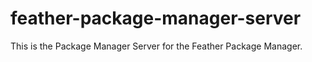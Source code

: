 # feather-package-manager-server
This is the Package Manager Server for the Feather Package Manager.

